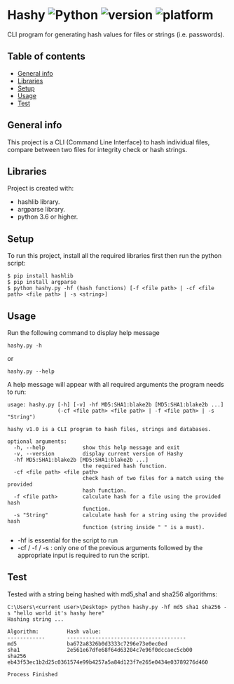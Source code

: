 # Hashy  ![Python](https://img.shields.io/badge/-Python-black?style=flat&logo=Python) ![version](https://img.shields.io/badge/version-v1.0-blueviolet) ![platform](https://img.shields.io/badge/platform-windows%20%7C%20macos%20%7C%20linux-green)

CLI program for generating hash values for files or strings (i.e. passwords).

## Table of contents
* [General info](#general-info)
* [Libraries](#libraries)
* [Setup](#setup)
* [Usage](#usage)
* [Test](#test)

## General info
This project is a CLI (Command Line Interface) to hash individual files, compare between two files for integrity check or hash strings.

## Libraries
Project is created with:
* hashlib library.
* argparse library.
* python 3.6 or higher.

## Setup
To run this project, install all the required libraries first then run the python script:

```
$ pip install hashlib
$ pip install argparse
$ python hashy.py -hf (hash functions) [-f <file path> | -cf <file path> <file path> | -s <string>]
```

## Usage
Run the following command to display help message
```
hashy.py -h
```
or
```
hashy.py --help
```
A help message will appear with all required arguments the program needs to run:
```
usage: hashy.py [-h] [-v] -hf MD5:SHA1:blake2b [MD5:SHA1:blake2b ...]       
                (-cf <file path> <file path> | -f <file path> | -s "String")

hashy v1.0 is a CLI program to hash files, strings and databases.

optional arguments:
  -h, --help            show this help message and exit
  -v, --version         display current version of Hashy
  -hf MD5:SHA1:blake2b [MD5:SHA1:blake2b ...]
                        the required hash function.
  -cf <file path> <file path>
                        check hash of two files for a match using the provided
                        hash function.
  -f <file path>        calculate hash for a file using the provided hash
                        function.
  -s "String"           calculate hash for a string using the provided hash
                        function (string inside " " is a must).
```
* -hf is essential for the script to run
* -cf / -f / -s :
only one of the previous arguments followed by the appropriate input is required to run the script.

## Test

Tested with a string being hashed with md5,sha1 and sha256 algorithms:

```
C:\Users\<current user>\Desktop> python hashy.py -hf md5 sha1 sha256 -s "hello world it's hashy here" 
Hashing string ...

Algorithm:         Hash value:
------------       --------------------------------------
md5                ba672a8326b0d3333c7296e73e0ec0ed
sha1               2e561e67dfe68f64d63204c7e96f0dccaec5cb00
sha256             eb43f53ec1b2d25c0361574e99b4257a5a84d123f7e265e0434e03789276d460

Process Finished
```


